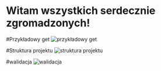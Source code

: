 # Witam wszystkich serdecznie zgromadzonych!

#Przykładowy get
![przykładowy get](https://github.com/MrDokon/cars-app/assets/83066259/b6c0c180-9622-47f0-a71d-fd62d87439cb)

#Struktura projektu
![struktura projektu](https://github.com/MrDokon/cars-app/assets/83066259/c829175c-cda8-4bed-8bf8-7dbe79740f84)

#walidacja
![walidacja](https://github.com/MrDokon/cars-app/assets/83066259/223d734f-7178-441b-9c0b-193d176f381d)
